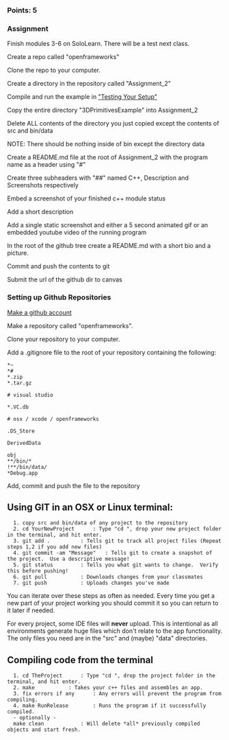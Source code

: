 ### Points: 5
### Assignment
Finish modules 3-6 on SoloLearn. There will be a test next class.

Create a repo called "openframeworks"

Clone the repo to your computer.

Create a directory in the repository called  "Assignment_2"

Compile and run the example in ["Testing Your Setup"](https://openframeworks.cc/setup/xcode/)

Copy the entire directory "3DPrimitivesExample" into Assignment_2

Delete ALL contents of the directory you just copied except the contents of src and bin/data

NOTE:  There should be nothing inside of bin except the directory data

Create a README.md file at the root of Assignment_2 with the program name as a header using "#"

Create three subheaders with "##" named C++, Description and Screenshots respectively

Embed a screenshot of your finished c++ module status

Add a short description 

Add a single static screenshot and either a 5 second animated gif or an embedded youtube video of the running program

In the root of the github tree create a README.md with a short bio and a picture.

Commit and push the contents to git

Submit the url of the github dir to canvas

### Setting up Github Repositories

[Make a github account](http://github.com)

Make a repository called "openframeworks".

Clone your repository to your computer.

Add a .gitignore file to the root of your repository containing the following:
```
*~
*#
*.zip
*.tar.gz

# visual studio

*.VC.db

# osx / xcode / openframeworks

.DS_Store

DerivedData

obj
**/bin/*
!**/bin/data/
*Debug.app
```

Add, commit and push the file to the repository


## Using GIT in an OSX or Linux terminal:

```
  1. copy src and bin/data of any project to the repository
  2. cd YourNewProject		: Type "cd ", drop your new project folder in the terminal, and hit enter.
  3. git add .			: Tells git to track all project files (Repeat steps 1,2 if you add new files)
  4. git commit -am "Message"	: Tells git to create a snapshot of the project.  Use a descriptive message!
  5. git status			: Tells you what git wants to change.  Verify this before pushing!
  6. git pull			: Downloads changes from your classmates
  7. git push			: Uploads changes you've made
```

You can iterate over these steps as often as needed. Every time you get a new part of your project working you should commit it so you can return to it later if needed.

For every project, some IDE files will **never** upload.  This is intentional as all environments generate huge files which don't relate to the app functionality.  The only files you need are in the "src" and (maybe) "data" directories.

## Compiling code from the terminal

```
  1. cd TheProject		: Type "cd ", drop the project folder in the terminal, and hit enter.
  2. make			: Takes your c++ files and assembles an app.
  3. fix errors if any		: Any errors will prevent the program from compiling.
  4. make RunRelease		: Runs the program if it successfully compiled.
  - optionally -
  make clean			: Will delete *all* previously compiled objects and start fresh.
```

